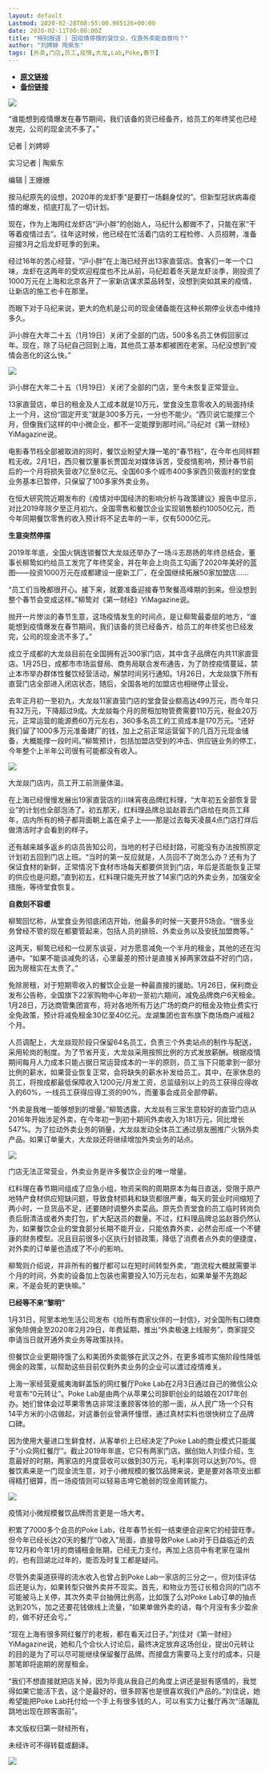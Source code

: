 ```yaml
---
layout: default
Lastmod: 2020-02-28T08:55:00.985126+00:00
date: 2020-02-11T00:00:00Z
title: "特别报道 | 因疫情停摆的餐饮业，仅靠外卖能自救吗？"
author: "刘娉婷 陶紫东"
tags: [外卖,门店,员工,疫情,大龙,Lab,Poke,春节]
---
```


* [**原文链接**](http://mp.weixin.qq.com/s?__biz=MjM5NDAzMjk2MA==&mid=2653546402&idx=1&sn=c6a5d843a60eb3ab1fd84c2d4fdf54df&chksm=bd50bb8d8a27329b94f2b479710b47cc1c85999d8a5530a7d0a39033ec51b7925a74305262e4#rd)
* [**备份链接**](https://archive.ph/zPZtC)


[![](/images/post/65cdf383bf02d3dee794a883402a88e2.jpg)](https://shop19352178.m.youzan.com/wscgoods/detail/2fsvuxzx1581m?banner_id=f.48137391%7Egoods.5%7E1%7ELr4rzi3H&components_style_size=undefined&reft=1521710835499_1578914588551&spm=g404120766_f.48137391&sf=wx_sm&form=singlemessage)

“谁能想到疫情爆发在春节期间，我们该备的货已经备齐，给员工的年终奖也已经发完，公司的现金流不多了。”  

记者 | 刘娉婷

实习记者 | 陶紫东

编辑 | 王姗姗

  

按马纪原先的设想，2020年的龙虾季“是要打一场翻身仗的”。但新型冠状病毒疫情的爆发，彻底打乱了一切计划。

  

现在，作为上海网红龙虾店“沪小胖”的创始人，马纪什么都做不了，只能在家“干等着疫情过去”。往年这时候，他已经在忙活着门店的工程检修、人员招聘，准备迎接3月之后龙虾旺季的到来。 

  

经过16年的苦心经营，“沪小胖”在上海已经开出13家直营店。食客们一年一个口味，龙虾在这两年的受欢迎程度也不比从前，马纪趁着冬天是龙虾淡季，刚投资了1000万元在上海和北京各开了一家新店谋求菜品转型，没想到突如其来的疫情，让新店的施工也卡在那里。

  

而眼下对于马纪来说，更大的危机是公司的现金储备能在这种长期停业状态中维持多久。

  

沪小胖在大年二十五（1月19日）关闭了全部的门店，500多名员工休假回家过年。现在，除了马纪自己回到上海，其他员工基本都被困在老家。马纪没想到“疫情会恶化的这么快。”

  

![](/images/post/f01f545f79f4ea3417587fbcef1178c4.jpg)

沪小胖在大年二十五（1月19日）关闭了全部的门店，至今未恢复正常营业。  

  

13家直营店，单日的租金及人工成本就是10万元，堂食没生意零收入的局面持续上一个月，这份“固定开支”就是300多万元，一分也不能少。“西贝说它能撑三个月，但像我们这样的中小微企业，都不一定能撑到那时间。”马纪对《第一财经》YiMagazine说。

  

电影春节档全部被取消的同时，餐饮业盼望大赚一笔的“春节档”，在今年也同样颗粒无收。2月1日，西贝餐饮董事长贾国龙对媒体诉苦，受疫情影响，预计春节前后的一个月将损失营收7亿至8亿元。全国60多个城市400多家西贝筱面村的堂食业务基本已暂停，只保留了100多家外卖业务。

  

在恒大研究院近期发布的《疫情对中国经济的影响分析与政策建议》报告中显示，对比2019年除夕至正月初六，全国零售和餐饮企业实现销售额约10050亿元，而今年同期餐饮零售的收入预计将不足去年的一半，仅有5000亿元。 

  

**生意突然停摆**

  

2019年年底，全国火锅连锁餐饮大龙燚还举办了一场斗志昂扬的年终总结会，董事长柳鸷如约给员工发完了年终奖金，并在年会上向员工勾画了2020年美好的蓝图——投资1000万元在成都建设一座新工厂，在全国继续拓展50家加盟店……

  

“员工们当晚都很开心。接下来，就要准备迎接春节聚餐高峰期的到来。但没想到整个春节会变成这样。”柳鸷对《第一财经》YiMagazine说。

抛开一片惨淡的春节生意，这场疫情发生的时间点，是让柳鸷最委屈的地方，“谁能想到疫情爆发在春节期间，我们该备的货已经备齐，给员工的年终奖也已经发完，公司的现金流不多了。” 

  

成立于成都的大龙燚目前在全国拥有近300家门店，其中含子品牌在内共11家直营店。1月25日，成都市市场监督局、商务局联合发布通告，为了防控疫情蔓延，禁止本市举办群体性餐饮经营活动，解禁时间另行通知。1月26日，大龙燚旗下所有直营门店全部进入闭店状态，随后，全国各地的加盟店也相继停止营业。

  

去年正月初一至初九，大龙燚11家直营门店的堂食营业额高达499万元，而今年只有32万元，下降超过9成。大龙燚每个月的房租加物管费需要110万元，税金20万元，正常运营的能源费60万元左右，360多名员工的工资成本是170万元。“还好我们留了1000多万元准备建厂的钱，加上之前正常运营留下的几百万元现金储备，大概能撑一段时间。”柳鸷预计，包括加盟店受到的冲击、供应链业务的停工，今年整个上半年公司很有可能都没有收入。

  

![](/images/post/bf3194633d771bc246f42bcbf785609c.jpg)

大龙燚门店内，员工开工前测量体温。

  

在上海已经慢慢发展出19家直营店的川味宵夜品牌红料理，“大年初五全部恢复营业”的计划也全部泡汤了。初五那天，红料理品牌总监赵蓉去门店给在岗员工拜年，店内所有的椅子都背面朝上盖在桌子上——那是过去每天凌晨4点门店打烊后做清洁时才会看到的样子。

  

还有越来越多返乡的店员告知公司，当地的村子已经封路，可能没有办法按照原定计划初五回到门店上班。“当时的第一反应就是，人员回不了岗怎么办？还有为了保证食材的新鲜，正常情况下食材市场每天都要供货到门店，年后是否能恢复正常的供应也是问题。”直到初五，红料理只能先开放了14家门店的外卖业务，加强安全措施，等待堂食恢复。

  

**自救刻不容缓**

  

柳鸷回忆称，从堂食业务彻底闭店开始，他最多的时候一天要开5场会。“很多业务曾经不管的现在都要管起来，包括人员的排班、外卖业务以及安抚加盟商等。”

  

这两天，柳鸷已经和一位房东谈妥，对方愿意减免一个半月的租金，其他的还在沟通中。“如果不能谈减免的话，心里最差的预计是直接关掉两家效益不好的门店，因为房租实在太贵了。”

  

免除房租，对于短期零收入的餐饮企业是一种最直接的援助。1月26日，保利商业发布公告称，全国旗下22家购物中心年初一至初六期间，减免品牌商户6天租金。1月28日，万达商管集团宣布，将对各地所有万达广场的商户的租金及物业费实行全免政策，预计将减免租金30亿至40亿元。龙湖集团也宣布旗下商场商户减租2个月。

  

人员调配上，大龙燚现阶段只保留64名员工，负责三个外卖站点的制作与配送，采用轮岗的制度。为了节省开支，大龙燚采用按照比例的方式发放薪酬。根据疫情期间每月人力成本只能占据日常运营成本的一半的原则，员工当下只能拿到一部分比例的薪水，如果营业恢复正常，会将缺失的薪水补发给员工。其中，在家休息的员工，将按成都最低保障收入1200元/月发工资，总监级别以上的员工获得应得收入的60%，一线员工获得应得工资的90%，而董事会成员全部停薪。

  

“外卖是我唯一能够想到的增量。”柳鸷透露，大龙燚有三家生意较好的直营门店从2016年开始涉足外卖，在今年初一到初十期间外卖收入为181万元，同比增长547%。为了拉动外卖业务的销量，大龙燚发动全体员工通过朋友圈推广火锅外卖产品。如果订单量大，大龙燚还将继续增加外卖业务的站点。

  

![](/images/post/5b1d3aa9bebf243e41585ba2b7e14d11.jpg)

门店无法正常营业，外卖业务是许多餐饮企业的唯一增量。

  

红料理在春节期间组成了应急小组，物资采购的周期原本为每日直送，受限于原产地特产食材供应短缺问题，导致食材损耗和缺货都很严重，每天的营业时间缩短了两小时，一旦货品不足，还要随时调整外卖菜品。原先负责堂食的员工临时转岗负责后厨清洁或者外卖打包，扩大配送员的数量。不过，红料理品牌总监赵蓉仍然认为，如果餐饮企业的堂食部分长期不能开业，只能依靠外卖，必然会形成一个不健康的财务模型。况且目前很多小区执行封锁政策，降低了消费者点外卖的便捷度，对外卖的订单量也造成了不小的影响。

  

柳鸷则介绍说，并非所有的餐厅都可以在短时间转型外卖，“跑流程大概就需要半个月的时间，外卖的设备加上包装也需要投入10万元左右，如果单量不先跑起来，不是会死的更快嘛。”

  

**已经等不来“黎明”**

  

1月31日，阿里本地生活公司发布《给所有商家伙伴的一封信》，对全国所有口碑商家免除佣金至2020年2月29日，年费延期，推出“外卖极速上线服务”，商家提交申请当日就开通外卖业务等政策扶持。

  

但餐饮企业更期待饿了么和美团外卖能够在武汉之外，在更多城市实施阶段性降低佣金的政策，以帮助这些目前仅剩外卖业务的企业可以渡过疫情难关。

  

上海一家经营夏威夷海鲜盖饭的网红餐厅Poke Lab在2月3日通过自己的微信公众号宣布“0元转让”。Poke Lab是由两个从苹果公司辞职创业的姑娘在2017年创办。她们曾体会过苹果零售店非常注重顾客体验的那一面，从人民广场一个只有14平方米的小店做起，对这番创业曾满怀憧憬，通过真材实料也很快树立了品牌口碑。

  

因为使用大量进口生鲜食材，从客单价上已经决定了Poke Lab的商业模式只能属于“小众网红餐厅”。截止2019年年底，它只有两家门店。据创始人刘佳介绍，生意最好的时期，两家店的月度营收可以做到30万元，毛利率则可以达到70%。但餐饮素来是一门现金流生意，对于小微规模的餐饮品牌来说，更是要对各项支出都得精打细算，而一场疫情则可以轻易击垮它脆弱的现金周转能力。

![](/images/post/35286b904744d6d6b3ff662268302328.jpg)  

疫情对小微规模餐饮品牌而言更是一场大考。  

  

积累了7000多个会员的Poke Lab，往年春节长假一结束便会迎来它的经营旺季。但今年已经长达20天的餐厅“0收入”局面，直接导致Poke Lab对于日益临近的去年12月和今年1月的商铺租金账期，已经无力支付。再加上店员中有老家在温州的，也有回湖北过年的，能否及时复工都是疑问。

  

尽管外卖渠道获得的流水收入也曾占到Poke Lab一家店的三分之一，但刘佳评估后还是认为，如果转型只做外卖并不现实。首先，和物业方签订长租合同的门店不可能被马上关停，其次外卖平台抽佣比例高，比如饿了么对Poke Lab订单的抽点达到20%，加之还要花钱做线上流量，“如果单做外卖的话，每个月没有多少盈余的，做不好还会亏。”

  

“现在上海有很多网红餐厅的老板，都在看天过日子。”刘佳对《第一财经》YiMagazine说，她和几个合伙人讨论后，最终决定放弃这场创业，提出0元转让的目的是为了可以尽可能继续保留餐厅品牌。而接盘方需要马上支付的成本，只是那笔即将逾期的房屋租金。

  

“我们不想直接就把店关掉，因为毕竟从我自己的角度上讲还是挺有感情的，我觉得如果它能活下去，这个是最好的，很多顾客也是很喜欢我们产品的。”刘佳说，她希望能把Poke Lab托付给一个手上有很多钱的人，可以有实力让餐厅再次“活蹦乱跳地出现在顾客面前”。

  

  

本文版权归第一财经所有，

未经许可不得转载或翻译。

![](/images/post/1de5ed4e70fdf838b1a7a0be38ca2f70.jpg)

